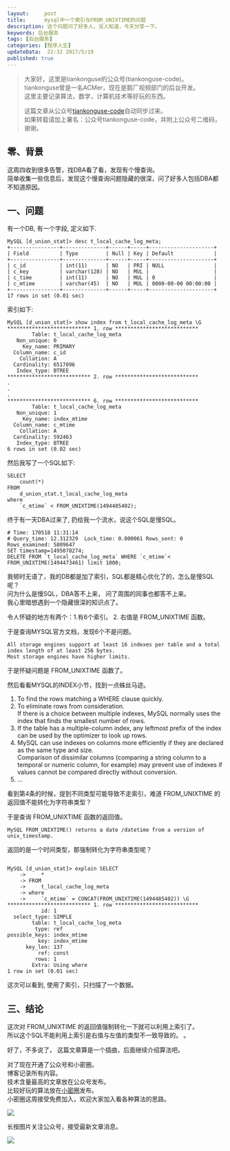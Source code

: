 ```yaml
---  
layout:     post  
title:      mysql中一个索引与FROM_UNIXTIME的问题
description: 这个问题问了好多人，没人知道，今天分享一下。  
keywords: 后台服务  
tags: [后台服务]  
categories: [程序人生]  
updateData:  22:32 2017/5/19
published: true  
---  
```

  
  
>   
> 大家好，这里是tiankonguse的公众号(tiankonguse-code)。    
> tiankonguse曾是一名ACMer，现在是鹅厂视频部门的后台开发。    
> 这里主要记录算法，数学，计算机技术等好玩的东西。   
>      
> 这篇文章从公众号[tiankonguse-code](http://mp.weixin.qq.com/s/kjuZuB6l80e49rP_cJEr_g)自动同步过来。    
> 如果转载请加上署名：公众号tiankonguse-code，并附上公众号二维码，谢谢。    
>    
  

## 零、背景

这周四收到很多告警，找DBA看了看，发现有个慢查询。  
简单收集一些信息后，发现这个慢查询问题隐藏的很深，问了好多人包括DBA都不知道原因。  


## 一、问题

有一个DB, 有一个字段, 定义如下.  

```
MySQL [d_union_stat]> desc t_local_cache_log_meta;
+----------------+--------------+------+-----+---------------------+
| Field          | Type         | Null | Key | Default             |
+----------------+--------------+------+-----+---------------------+
| c_id           | int(11)      | NO   | PRI | NULL                |
| c_key          | varchar(128) | NO   | MUL |                     |
| c_time         | int(11)      | NO   | MUL | 0                   |
| c_mtime        | varchar(45)  | NO   | MUL | 0000-00-00 00:00:00 |
+----------------+--------------+------+-----+---------------------+
17 rows in set (0.01 sec)
```

索引如下:  

```
MySQL [d_union_stat]> show index from t_local_cache_log_meta \G         
*************************** 1. row ***************************
        Table: t_local_cache_log_meta
   Non_unique: 0
     Key_name: PRIMARY
  Column_name: c_id
    Collation: A
  Cardinality: 6517096
   Index_type: BTREE
*************************** 2. row ***************************
.
.
.
*************************** 6. row ***************************
        Table: t_local_cache_log_meta
   Non_unique: 1
     Key_name: index_mtime
  Column_name: c_mtime
    Collation: A
  Cardinality: 592463
   Index_type: BTREE
6 rows in set (0.02 sec)
```

然后我写了一个SQL如下:  

```
SELECT 
    count(*)
FROM
    d_union_stat.t_local_cache_log_meta
where
    `c_mtime` < FROM_UNIXTIME(1494485402);
```

终于有一天DBA过来了, 扔给我一个流水，说这个SQL是慢SQL。  

```
# Time: 170518 11:31:14
# Query_time: 12.312329  Lock_time: 0.000061 Rows_sent: 0  Rows_examined: 5809647
SET timestamp=1495078274;
DELETE FROM `t_local_cache_log_meta` WHERE `c_mtime`< FROM_UNIXTIME(1494473461) limit 1000;
```

我顿时无语了，我的DB都是加了索引，SQL都是精心优化了的，怎么是慢SQL呢？  
问为什么是慢SQL，DBA答不上来， 问了周围的同事也都答不上来。  
我心里暗想遇到一个隐藏很深的知识点了。  

令人怀疑的地方有两个：1.有6个索引。 2. 右值是 FROM_UNIXTIME 函数。  


于是查询MYSQL官方文档，发现6个不是问题。  

```
All storage engines support at least 16 indexes per table and a total index length of at least 256 bytes.   
Most storage engines have higher limits.  
```

于是怀疑问题是 FROM_UNIXTIME 函数了。  

然后看看MYSQL的INDEX小节，找到一点蛛丝马迹。  


1. To find the rows matching a WHERE clause quickly.  
2. To eliminate rows from consideration.   
  If there is a choice between multiple indexes, MySQL normally uses the index that finds the smallest number of rows.  
3. If the table has a multiple-column index, any leftmost prefix of the index can be used by the optimizer to look up rows.   
4. MySQL can use indexes on columns more efficiently if they are declared as the same type and size.  
  Comparison of dissimilar columns (comparing a string column to a temporal or numeric column, for example) may prevent use of indexes if values cannot be compared directly without conversion.  
5. ...


看到第4条的时候，提到不同类型可能导致不走索引，难道 FROM_UNIXTIME 的返回值不能转化为字符串类型？  

于是查询 FROM_UNIXTIME 函数的返回值。  

```
MySQL FROM_UNIXTIME() returns a date /datetime from a version of unix_timestamp.   
```

返回的是一个时间类型，那强制转化为字符串类型呢？  

```

MySQL [d_union_stat]> explain SELECT 
    ->     *
    -> FROM
    ->     t_local_cache_log_meta
    -> where
    ->     `c_mtime` = CONCAT(FROM_UNIXTIME(1494485402)) \G
*************************** 1. row ***************************
           id: 1
  select_type: SIMPLE
        table: t_local_cache_log_meta
         type: ref
possible_keys: index_mtime
          key: index_mtime
      key_len: 137
          ref: const
         rows: 1
        Extra: Using where
1 row in set (0.01 sec)
```

这次可以看到, 使用了索引，只扫描了一个数据。  


## 三、结论


这次对 FROM_UNIXTIME 的返回值强制转化一下就可以利用上索引了。  
所以这个SQL不能利用上索引是右值与左值的类型不一致导致的。  。  


好了，不多说了， 这篇文章算是一个插曲，后面继续介绍算法吧。     


对了现在开通了公众号和小密圈。  
博客记录所有内容。  
技术含量最高的文章放在公众号发布。  
比较好玩的算法放在[小密圈](https://wx.xiaomiquan.com/mweb/views/joingroup/join_group.html?group_id=281548515451&secret=r0krqw9fw0at24vxjxo1uo4k0h4lfe47&extra=d67ce0c25ec91252b3af846a10154c9e9d4cb50c763fee178acd68cd2c2e09ee)发布。  
小密圈这周接受免费加入，欢迎大家加入看各种算法的思路。  

![](//res.tiankonguse.com/images/suanfa_xiaomiquan.jpg)  
  
  
长按图片关注公众号，接受最新文章消息。   
  
![](//res.tiankonguse.com/images/weixin-50cm.jpg)  
  
  
  